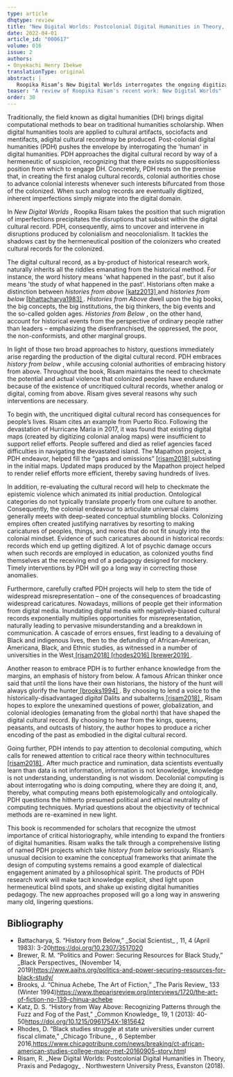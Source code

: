 ```yaml
---
type: article
dhqtype: review
title: "New Digital Worlds: Postcolonial Digital Humanities in Theory, Praxis and Pedagogy"
date: 2022-04-01
article_id: "000617"
volume: 016
issue: 2
authors:
- Onyekachi Henry Ibekwe
translationType: original
abstract: |
   Roopika Risam’s New Digital Worlds interrogates the ongoing digitization of analog cultural records that came into existence during colonial times. Risam contends that the processes which produced the initial analog records were often animated by a mix of ethical egoism, racial bias and cultural caricature. Risam proposes a way out by embracing decolonial computing: a spectrum of techniques that seek to elevate historically-disadvantaged worldviews. Risam hopes to employ interventionist data approaches to address the challenges brought to bear upon peoples continually affected by colonial aggression.
teaser: "A review of Roopika Risam's recent work: New Digital Worlds"
order: 30
---
```


Traditionally, the field known as digital humanities (DH) brings digital computational methods to bear on traditional humanities scholarship. When digital humanities tools are applied to cultural artifacts, sociofacts and mentifacts, adigital cultural recordmay be produced. Post-colonial digital humanities (PDH) pushes the envelope by interrogating the 'human' in digital humanities. PDH approaches the digital cultural record by way of a hermeneutic of suspicion, recognizing that there exists no suppositionless position from which to engage DH. Concretely, PDH rests on the premise that, in creating the first analog cultural records, colonial authorities chose to advance colonial interests whenever such interests bifurcated from those of the colonized. When such analog records are eventually digitized, inherent imperfections simply migrate into the digital domain.

In _New Digital Worlds_ , Roopika Risam takes the position that such migration of imperfections precipitates the disruptions that subsist within the digital cultural record. PDH, consequently, aims to uncover and intervene in disruptions produced by colonialism and neocolonialism. It tackles the shadows cast by the hermeneutical position of the colonizers who created cultural records for the colonized.

The digital cultural record, as a by-product of historical research work, naturally inherits all the riddles emanating from the historical method. For instance, the word history means 'what happened in the past', but it also means 'the study of what happened in the past'. Historians often make a distinction between _histories from above_ <a class="footnote-ref" href="#katz2013"> [katz2013] </a>and _histories from below_ <a class="footnote-ref" href="#bhattacharya1983"> [bhattacharya1983] </a> _. Histories from Above_ dwell upon the big books, the big concepts, the big institutions, the big thinkers, the big events and the so-called golden ages. _Histories from Below_ , on the other hand, account for historical events from the perspective of ordinary people rather than leaders – emphasizing the disenfranchised, the oppressed, the poor, the non-conformists, and other marginal groups.

In light of those two broad approaches to history, questions immediately arise regarding the production of the digital cultural record. PDH embraces _history from below_ , while accusing colonial authorities of embracing history from above. Throughout the book, Risam maintains the need to checkmate the potential and actual violence that colonized peoples have endured because of the existence of uncritiqued cultural records, whether analog or digital, coming from above. Risam gives several reasons why such interventions are necessary.

To begin with, the uncritiqued digital cultural record has consequences for people’s lives. Risam cites an example from Puerto Rico. Following the devastation of Hurricane Maria in 2017, it was found that existing digital maps (created by digitizing colonial analog maps) were insufficient to support relief efforts. People suffered and died as relief agencies faced difficulties in navigating the devastated island. The Mapathon project, a PDH endeavor, helped fill the “gaps and omissions” <a class="footnote-ref" href="#risam2018"> [risam2018] </a>subsisting in the initial maps. Updated maps produced by the Mapathon project helped to render relief efforts more efficient, thereby saving hundreds of lives.

In addition, re-evaluating the cultural record will help to checkmate the epistemic violence which animated its initial production. Ontological categories do not typically translate properly from one culture to another. Consequently, the colonial endeavour to articulate universal claims generally meets with deep-seated conceptual stumbling blocks. Colonizing empires often created justifying narratives by resorting to making caricatures of peoples, things, and mores that do not fit snugly into the colonial mindset. Evidence of such caricatures abound in historical records: records which end up getting digitized. A lot of psychic damage occurs when such records are employed in education, as colonized youths find themselves at the receiving end of a pedagogy designed for mockery. Timely interventions by PDH will go a long way in correcting those anomalies.

Furthermore, carefully crafted PDH projects will help to stem the tide of widespread misrepresentation – one of the consequences of broadcasting widespread caricatures. Nowadays, millions of people get their information from digital media. Inundating digital media with negatively-biased cultural records exponentially multiplies opportunities for misrepresentation, naturally leading to pervasive misunderstanding and a breakdown in communication. A cascade of errors ensues, first leading to a devaluing of Black and indigenous lives, then to the defunding of African-American, Americana, Black, and Ethnic studies, as witnessed in a number of universities in the West<a class="footnote-ref" href="#risam2018"> [risam2018] </a><a class="footnote-ref" href="#rhodes2016"> [rhodes2016] </a><a class="footnote-ref" href="#brewer2019"> [brewer2019] </a>.

Another reason to embrace PDH is to further enhance knowledge from the margins, an emphasis of history from below. A famous African thinker once said that until the lions have their own historians, the history of the hunt will always glorify the hunter<a class="footnote-ref" href="#brooks1994"> [brooks1994] </a>. By choosing to lend a voice to the historically-disadvantaged _digital_ Dalits and subalterns<a class="footnote-ref" href="#risam2018"> [risam2018] </a>, Risam hopes to explore the unexamined questions of power, globalization, and colonial ideologies (emanating from the global north) that have shaped the digital cultural record. By choosing to hear from the kings, queens, peasants, and outcasts of history, the author hopes to produce a richer encoding of the past as embodied in the digital cultural record.

Going further, PDH intends to pay attention to decolonial computing, which calls for renewed attention to critical race theory within technocultures<a class="footnote-ref" href="#risam2018"> [risam2018] </a>. After much practice and rumination, data scientists eventually learn than data is not information, information is not knowledge, knowledge is not understanding, understanding is not wisdom. Decolonial computing is about interrogating who is doing computing, where they are doing it, and, thereby, what computing means both epistemologically and ontologically. PDH questions the hitherto presumed political and ethical neutrality of computing techniques. Myriad questions about the objectivity of technical methods are re-examined in new light.

This book is recommended for scholars that recognize the utmost importance of critical historiography, while intending to expand the frontiers of digital humanities. Risam walks the talk through a comprehensive listing of named PDH projects which take _history from below_ seriously. Risam’s unusual decision to examine the conceptual frameworks that animate the design of computing systems remains a good example of dialectical engagement animated by a philosophical spirit. The products of PDH research work will make tacit knowledge explicit, shed light upon hermeneutical blind spots, and shake up existing digital humanities pedagogy. The new approaches proposed will go a long way in answering many old, lingering questions.
## Bibliography

<ul>
<li id="bhattacharya1983">Battacharya, S. “History from Below,”  _Social Scientist_ , 11, 4 (April 1983): 3-20<a href="https://doi.org/10.2307/3517020">https://doi.org/10.2307/3517020</a>
</li>
<li id="brewer2019">Brewer, R. M. “Politics and Power: Securing Resources for Black Study,”  _Black Perspectives_ (November 14, 2019)<a href="https://www.aaihs.org/politics-and-power-securing-resources-for-black-study/">https://www.aaihs.org/politics-and-power-securing-resources-for-black-study/</a>
</li>
<li id="brooks1994">Brooks, J. “Chinua Achebe, The Art of Fiction,”  _The Paris Review_ 133 (Winter 1994)<a href="https://www.theparisreview.org/interviews/1720/the-art-of-fiction-no-139-chinua-achebe">https://www.theparisreview.org/interviews/1720/the-art-of-fiction-no-139-chinua-achebe</a>
</li>
<li id="katz2013">Katz, D. S. “History from Way Above: Recognizing Patterns through the Fuzz and Fog of the Past,”  _Common Knowledge_ 19, 1 (2013): 40-50<a href="https://doi.org/10.1215/0961754X-1815642">https://doi.org/10.1215/0961754X-1815642</a>
</li>
<li id="rhodes2016">Rhodes, D. “Black studies struggle at state universities under current fiscal climate,”  _Chicago Tribune_ , 6 September 2016,<a href="https://www.chicagotribune.com/news/breaking/ct-african-american-studies-college-major-met-20160905-story.htm">https://www.chicagotribune.com/news/breaking/ct-african-american-studies-college-major-met-20160905-story.htm</a>l
</li>
<li id="risam2018">Risam, R. _New Digital Worlds: Postcolonial Digital Humanities in Theory, Praxis and Pedagogy_ . Northwestern University Press, Evanston (2018).
</li>

</ul>
